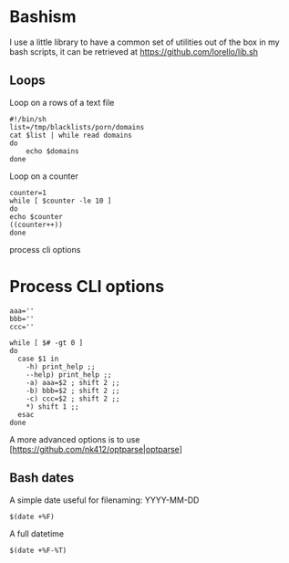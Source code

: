 # Bashism

I use a little library to have a common set of utilities out of the box in my
bash scripts, it can be retrieved at https://github.com/lorello/lib.sh

## Loops

Loop on a rows of a text file

    #!/bin/sh
    list=/tmp/blacklists/porn/domains
    cat $list | while read domains
    do
        echo $domains
    done

Loop on a counter

    counter=1
    while [ $counter -le 10 ]
    do
    echo $counter
    ((counter++))
    done

process cli options

# Process CLI options
	aaa=''
	bbb=''
	ccc=''

	while [ $# -gt 0 ]
	do
	  case $1 in
	    -h) print_help ;;
	    --help) print_help ;;
	    -a) aaa=$2 ; shift 2 ;;
	    -b) bbb=$2 ; shift 2 ;;
	    -c) ccc=$2 ; shift 2 ;;
	    *) shift 1 ;;
	  esac
	done

A more advanced options is to use [https://github.com/nk412/optparse|optparse]

## Bash dates

A simple date useful for filenaming: YYYY-MM-DD

    $(date +%F)

A full datetime

    $(date +%F-%T)

